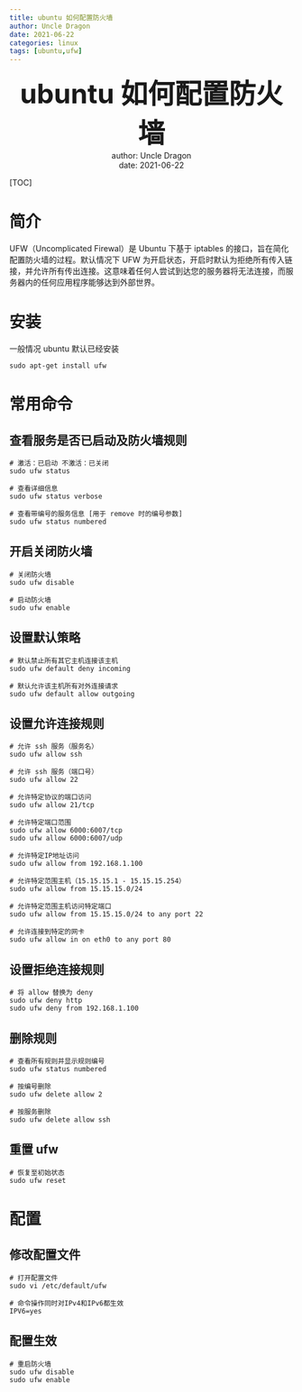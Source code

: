 ```yaml
---
title: ubuntu 如何配置防火墙
author: Uncle Dragon
date: 2021-06-22
categories: linux
tags: [ubuntu,ufw]
---
```


<div align='center' ><b><font size='70'> ubuntu 如何配置防火墙 </font></b></div>























<center> author: Uncle Dragon </center>


<center>   date: 2021-06-22 </center>


<div STYLE="page-break-after: always;"></div>

[TOC]

<div STYLE="page-break-after: always;"></div>


# 简介
UFW（Uncomplicated Firewal）是 Ubuntu 下基于 iptables 的接口，旨在简化配置防火墙的过程。默认情况下 UFW 为开启状态，开启时默认为拒绝所有传入链接，并允许所有传出连接。这意味着任何人尝试到达您的服务器将无法连接，而服务器内的任何应用程序能够达到外部世界。
 
 # 安装
 一般情况 ubuntu 默认已经安装
 
 ```shell
 sudo apt-get install ufw
 ```
 
 # 常用命令
 
 ## 查看服务是否已启动及防火墙规则
 
```shell
# 激活：已启动 不激活：已关闭
sudo ufw status

# 查看详细信息
sudo ufw status verbose

# 查看带编号的服务信息 [用于 remove 时的编号参数]
sudo ufw status numbered
```

## 开启关闭防火墙

```shell
# 关闭防火墙
sudo ufw disable

# 启动防火墙
sudo ufw enable
```

## 设置默认策略
```shell
# 默认禁止所有其它主机连接该主机
sudo ufw default deny incoming

# 默认允许该主机所有对外连接请求
sudo ufw default allow outgoing
```

## 设置允许连接规则
```shell
# 允许 ssh 服务（服务名）
sudo ufw allow ssh

# 允许 ssh 服务（端口号）
sudo ufw allow 22

# 允许特定协议的端口访问
sudo ufw allow 21/tcp

# 允许特定端口范围
sudo ufw allow 6000:6007/tcp
sudo ufw allow 6000:6007/udp

# 允许特定IP地址访问
sudo ufw allow from 192.168.1.100

# 允许特定范围主机（15.15.15.1 - 15.15.15.254）
sudo ufw allow from 15.15.15.0/24

# 允许特定范围主机访问特定端口
sudo ufw allow from 15.15.15.0/24 to any port 22

# 允许连接到特定的网卡
sudo ufw allow in on eth0 to any port 80
```

## 设置拒绝连接规则
```shell
# 将 allow 替换为 deny
sudo ufw deny http
sudo ufw deny from 192.168.1.100
```

## 删除规则
```shell
# 查看所有规则并显示规则编号
sudo ufw status numbered

# 按编号删除
sudo ufw delete allow 2

# 按服务删除
sudo ufw delete allow ssh
```


## 重置 ufw

```shell
# 恢复至初始状态
sudo ufw reset
```

# 配置
## 修改配置文件
```shell
# 打开配置文件
sudo vi /etc/default/ufw

# 命令操作同时对IPv4和IPv6都生效
IPV6=yes
```

## 配置生效
```shell
# 重启防火墙
sudo ufw disable
sudo ufw enable
```

